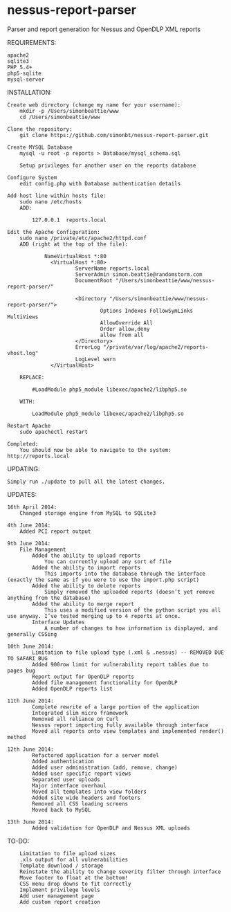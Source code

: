 nessus-report-parser
====================

Parser and report generation for Nessus and OpenDLP XML reports

REQUIREMENTS:

    apache2
    sqlite3
    PHP 5.4+
    php5-sqlite
    mysql-server

INSTALLATION:

    Create web directory (change my name for your username):
        mkdir -p /Users/simonbeattie/www
        cd /Users/simonbeattie/www

    Clone the repository:
        git clone https://github.com/simonbt/nessus-report-parser.git

    Create MYSQL Database
        mysql -u root -p reports > Database/mysql_schema.sql

        Setup privileges for another user on the reports database

    Configure System
        edit config.php with Database authentication details

    Add host line within hosts file:
        sudo nano /etc/hosts
        ADD:

            127.0.0.1  reports.local

    Edit the Apache Configuration:
        sudo nano /private/etc/apache2/httpd.conf
        ADD (right at the top of the file):
        
                NameVirtualHost *:80
                  <VirtualHost *:80>
                          ServerName reports.local
                          ServerAdmin simon.beattie@randomstorm.com
                          DocumentRoot "/Users/simonbeattie/www/nessus-report-parser/"

                          <Directory "/Users/simonbeattie/www/nessus-report-parser/">
                                  Options Indexes FollowSymLinks MultiViews
                                  AllowOverride All
                                  Order allow,deny
                                  allow from all
                          </Directory>
                          ErrorLog "/private/var/log/apache2/reports-vhost.log"
                          LogLevel warn
                  </VirtualHost>

        REPLACE:

            #LoadModule php5_module libexec/apache2/libphp5.so

        WITH:

            LoadModule php5_module libexec/apache2/libphp5.so

    Restart Apache
        sudo apachectl restart

    Completed:
        You should now be able to navigate to the system: http://reports.local

UPDATING:

    Simply run ./update to pull all the latest changes.

UPDATES:

    16th April 2014:
        Changed storage engine from MySQL to SQLite3

    4th June 2014:
        Added PCI report output

    9th June 2014:
        File Management
            Added the ability to upload reports
                You can currently upload any sort of file
            Added the ability to import reports
                This imports into the database through the interface (exactly the same as if you were to use the import.php script)
            Added the ability to delete reports
                Simply removed the uploaded reports (doesn’t yet remove anything from the database)
            Added the ability to merge report
                This uses a modified version of the python script you all use anyway. I’ve tested merging up to 4 reports at once.
            Interface Updates
                A number of changes to how information is displayed, and generally CSSing

    10th June 2014:
            Limitation to file upload type (.xml & .nessus) -- REMOVED DUE TO SAFARI BUG
            Added 900row limit for vulnerability report tables due to pages bug
            Report output for OpenDLP reports
            Added file management functionality for OpenDLP
            Added OpenDLP reports list

    11th June 2014:
            Complete rewrite of a large portion of the application
            Integrated slim micro framework
            Removed all reliance on Curl
            Nessus report importing fully available through interface
            Moved all reports onto view templates and implemented render() method

    12th June 2014:
            Refactored application for a server model
            Added authentication
            Added user administration (add, remove, change)
            Added user specific report views
            Separated user uploads
            Major interface overhaul
            Moved all templates into view folders
            Added site wide headers and footers
            Removed all CSS loading screens
            Moved back to MySQL

    13th June 2014:
            Added validation for OpenDLP and Nessus XML uploads

TO-DO:

        Limitation to file upload sizes
        .xls output for all vulnerabilities
        Template download / storage
        Reinstate the ability to change severity filter through interface
        Move footer to float at the bottom!
        CSS menu drop downs to fit correctly
        Implement privilege levels
        Add user management page
        Add custom report creation
